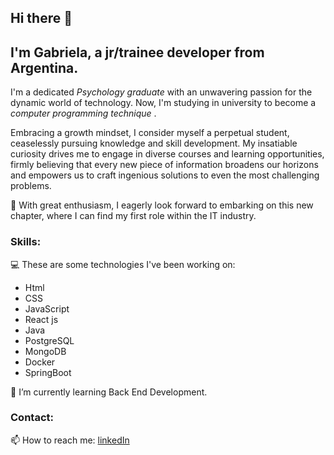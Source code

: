 ## Hi there 👋
## I'm Gabriela, a jr/trainee developer from Argentina.

  I'm a dedicated *Psychology graduate* with an unwavering passion for the dynamic world of technology. Now, I'm studying in university to become a *computer programming technique* .

  Embracing a growth mindset, I consider myself a perpetual student, ceaselessly pursuing knowledge and skill development. My insatiable curiosity drives me to engage in diverse courses and learning opportunities, firmly believing that every new piece of information broadens our horizons and empowers us to craft ingenious solutions to even the most challenging problems.

🔭 With great enthusiasm, I eagerly look forward to embarking on this new chapter, where I can find my first role within the IT industry.

### Skills:
💻 These are some technologies I've been working on:
  - Html
  - CSS
  - JavaScript
  - React js
  - Java
  - PostgreSQL
  - MongoDB
  - Docker
  - SpringBoot

🌱 I’m currently learning Back End Development.

### Contact:
📫 How to reach me: [linkedIn](https://www.linkedin.com/in/gabrielafascetta/)

